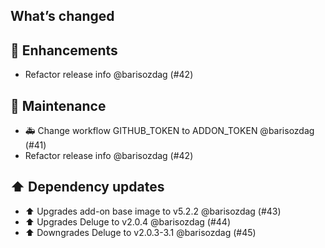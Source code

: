 ## What’s changed

## 🚀 Enhancements

- Refactor release info @barisozdag (#42)

## 🧰 Maintenance

- 🚑 Change workflow GITHUB_TOKEN to ADDON_TOKEN @barisozdag (#41)
- Refactor release info @barisozdag (#42)

## ⬆️ Dependency updates

- ⬆️ Upgrades add-on base image to v5.2.2 @barisozdag (#43)
- ⬆️ Upgrades Deluge to v2.0.4 @barisozdag (#44)
- ⬆️ Downgrades Deluge to v2.0.3-3.1 @barisozdag (#45)
